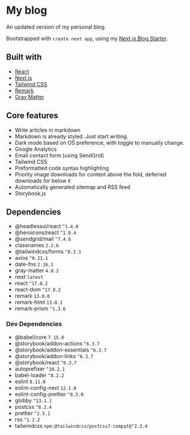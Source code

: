 # My blog
An updated version of my personal blog. 

Bootstrapped with `create next app`, using my [Next.js Blog Starter](https://blog-starter.sandypockets.dev/?utm_source=github&utm_medium=readmeblog&utm_campaign=launch&utm_id=1).

## Built with

* [React](https://reactjs.org/docs/getting-started.html)
* [Next.js](https://nextjs.org/docs/getting-started)
* [Tailwind CSS](https://tailwindcss.com/docs/utility-first)
* [Remark](https://remark.js.org/)
* [Gray Matter](https://github.com/jonschlinkert/gray-matter)

## Core features
* Write articles in markdown
* Markdown is already styled. Just start writing.
* Dark mode based on OS preference, with toggle to manually change.
* Google Analytics
* Email contact form (using SendGrid)
* Tailwind CSS
* Preformatted code syntax highlighting
* Priority image downloads for content above the fold, deferred downloads for below it
* Automatically generated sitemap and RSS feed
* Storybook.js

## Dependencies
* @headlessui/react `^1.4.0`
* @heroicons/react `^1.0.4`
* @sendgrid/mail `^7.4.6`
* classnames `2.2.6`
* @tailwindcss/forms `^0.3.3`
* axios `^0.21.1`
* date-fns `2.16.1`
* gray-matter `4.0.2`
* next `latest`
* react `^17.0.2`
* react-dom `^17.0.2`
* remark `13.0.0`
* remark-html `13.0.1`
* remark-prism `^1.3.6`

### Dev Dependencies
* @babel/core `7.15.0`
* @storybook/addon-actions `^6.3.7`
* @storybook/addon-essentials `^6.3.7`
* @storybook/addon-links `^6.3.7`
* @storybook/react `^6.3.7`
* autoprefixer `^10.2.1`
* babel-loader `^8.2.2`
* eslint `8.11.0`
* eslint-config-next `12.1.0`
* eslint-config-prettier `^8.5.0`
* globby `^13.1.1`
* postcss `^8.2.4`
* prettier `^2.5.1`
* rss `^1.2.2`
* tailwindcss `npm:@tailwindcss/postcss7-compat@^2.2.4`